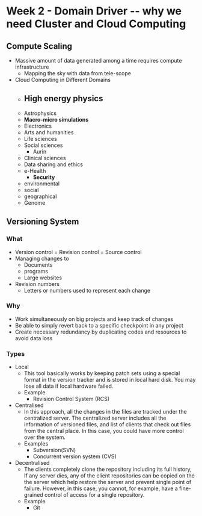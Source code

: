 # Week 2 - Domain Driver --  why we need Cluster and Cloud Computing

## Compute Scaling

- Massive amount of data generated among a time requires compute infrastructure
  - Mapping the sky with data from tele-scope
- Cloud Computing in Different Domains
  - **High energy physics**
    - 
  - Astrophysics
  - **Macro-micro simulations**
  - Electronics
  - Arts and humanities
  - Life sciences
  - Social sciences
    - Aurin
  - Clinical sciences
  - Data sharing and ethics
  - e-Health
    - **Security**
  - environmental
  - social
  - geographical
  - Genome



## Versioning System

### What

- Version control = Revision control = Source control
- Managing changes to
  - Documents
  - programs
  - Large websites
- Revision numbers
  - Letters or numbers used to represent each change



### Why

- Work simultaneously on big projects and keep track of changes
- Be able to simply revert back to a specific checkpoint in any project
- Create necessary redundancy by duplicating codes and resources to avoid data loss



### Types

- Local
  - This tool basically works by keeping patch sets using a special format in the version tracker and is stored in local hard disk. You may lose all data if local hardware failed.
  - Example
    - Revision Control System (RCS)
- Centralised
  - In this approach, all the changes in the files are tracked under the centralized server. The centralized server includes all the information of versioned files, and list of clients that check out files from the central place. In this case, you could have more control over the system.
  - Examples
    - Subversion(SVN)
    - Concurrent version system (CVS)
- Decentralised
  - The clients completely clone the repository including its full history, If any server dies, any of the client repositories can be copied on the the server which help restore the server and prevent single point of failure. However, in this case, you cannot, for example, have a fine-grained control of access for a single repository.
  - Example
    - Git